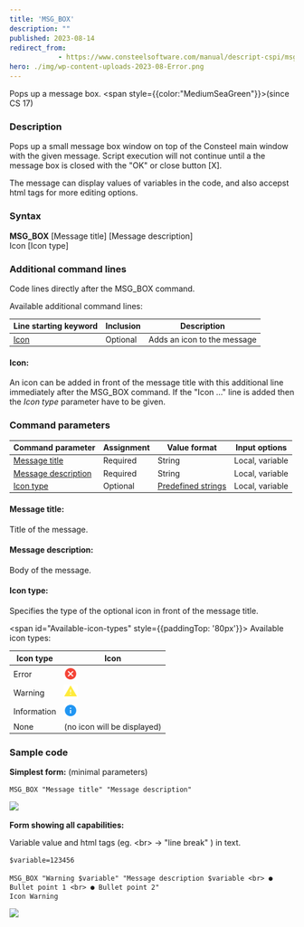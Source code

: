 ```yaml
---
title: 'MSG_BOX'
description: ""
published: 2023-08-14
redirect_from: 
            - https://www.consteelsoftware.com/manual/descript-cspi/msg_box/
hero: ./img/wp-content-uploads-2023-08-Error.png
---
```


Pops up a message box. <span style={{color:"MediumSeaGreen"}}>(since CS 17)</span>

### Description

Pops up a small message box window on top of the Consteel main window with the given message. Script execution will not continue until a the message box is closed with the "OK" or close button \[X].

The message can display values of variables in the code, and also accepst html tags for more editing options.

### Syntax

**MSG_BOX** [Message title] [Message description]  
Icon [Icon type]

### Additional command lines

Code lines directly after the MSG_BOX command.

Available additional command lines:

| **Line starting keyword** | **Inclusion** | **Description**             |
| ------------------------- | ------------- | --------------------------- |
| [Icon](#icon)             | Optional      | Adds an icon to the message |

#### Icon:
An icon can be added in front of the message title with this additional line immediately after the MSG_BOX command. If the "Icon ..." line is added then the _Icon type_ parameter have to be given.

### Command parameters

| **Command parameter**                       | **Assignment** | **Value format**                            | **Input options** |
| ------------------------------------------- | -------------- | ------------------------------------------- | ----------------- |
| [Message title](#message-title)             | Required       | String                                      | Local, variable   |
| [Message description](#message-description) | Required       | String                                      | Local, variable   |
| [Icon type](<#icon type>)                   | Optional       | [Predefined strings](#Available-icon-types) | Local, variable   |

#### Message title:
Title of the message.

#### Message description:
Body of the message.

#### Icon type:
Specifies the type of the optional icon in front of the message title.

<span id="Available-icon-types" style={{paddingTop: '80px'}}> Available icon types: </span>
<div style={{paddingBottom: '20px'}}> </div>

| **Icon** **type** | **Icon**                                              |
| ----------------- | ----------------------------------------------------- |
| Error             | ![](./img/wp-content-uploads-2023-08-Error.png)       |
| Warning           | ![](./img/wp-content-uploads-2023-08-Warning.png)     |
| Information       | ![](./img/wp-content-uploads-2023-08-Information.png) |
| None              | (no icon will be displayed)                           |

### Sample code

**Simplest form:** (minimal parameters)
```
MSG_BOX "Message title" "Message description"
```

[![](https://www.consteelsoftware.com/wp-content/uploads/2023/08/image.png)](./img/wp-content-uploads-2023-08-image.png)

**Form showing all capabilities:**

Variable value and html tags (eg. &lt;br> -> "line break" ) in text.

```
$variable=123456

MSG_BOX "Warning $variable" "Message description $variable <br> ● Bullet point 1 <br> ● Bullet point 2"
Icon Warning
```

[![](https://www.consteelsoftware.com/wp-content/uploads/2023/08/image-1.png)](./img/wp-content-uploads-2023-08-image-1.png)
